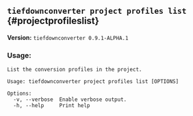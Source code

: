 ## `tiefdownconverter project profiles list` {#projectprofileslist}

**Version:** `tiefdownconverter 0.9.1-ALPHA.1`

### Usage:
```
List the conversion profiles in the project.

Usage: tiefdownconverter project profiles list [OPTIONS]

Options:
  -v, --verbose  Enable verbose output.
  -h, --help     Print help
```

